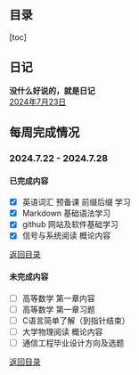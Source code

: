 ## 目录
[toc]

## 日记
**没什么好说的，就是日记**  
[2024年7月23日](/diary/20240723.md)

## 每周完成情况
### 2024.7.22 - 2024.7.28
#### 已完成内容  
- [x] 英语词汇  预备课 前缀后缀 学习
- [x] Markdown  基础语法学习
- [x] github    网站及软件基础学习  
- [x] 信号与系统阅读 概论内容  

[返回目录](#目录)    


#### 未完成内容  
- [ ] 高等数学  第一章内容  
- [ ] 高等数学  第一章习题  
- [ ] C语言简单了解（到指针结束）  
- [ ] 大学物理阅读 概论内容  
- [ ] 通信工程毕业设计方向及选题  

[返回目录](#目录)  